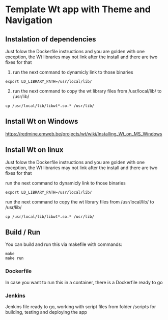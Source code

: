 # Template Wt app with Theme and Navigation

## Instalation of dependencies
Just folow the Dockerfile instructions and you are golden with one exception, the Wt libraries may not link after the install and there are two fixes for that
1. run the next command to dynamicly link to those binaries 
~~~
export LD_LIBRARY_PATH=/usr/local/lib/
~~~
2. run the next command to copy the wt library files from /usr/local/lib/ to /usr/lib/
~~~ 
cp /usr/local/lib/libwt*.so.* /usr/lib/
~~~

## Install Wt on Windows
https://redmine.emweb.be/projects/wt/wiki/Installing_Wt_on_MS_Windows

## Install Wt on linux 
Just folow the Dockerfile instructions and you are golden with one exception, the Wt libraries may not link after the install and there are two fixes for that

run the next command to dynamicly link to those binaries
~~~
export LD_LIBRARY_PATH=/usr/local/lib/
~~~
run the next command to copy the wt library files from /usr/local/lib/ to /usr/lib/
~~~
cp /usr/local/lib/libwt*.so.* /usr/lib/
~~~

## Build / Run
You can build and run this via makefile with commands:
~~~
make
make run
~~~

### Dockerfile 
In case you want to run this in a container, there is a Dockerfile ready to go

### Jenkins
Jenkins file ready to go, working with script files from folder /scripts for building, testing and deploying the app
